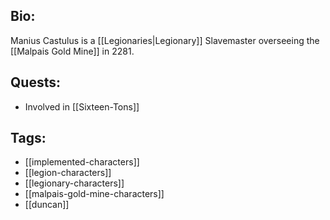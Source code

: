 ## Bio:

Manius Castulus is a [[Legionaries|Legionary]] Slavemaster overseeing the [[Malpais Gold Mine]] in 2281.

## Quests:

- Involved in [[Sixteen-Tons]]

## Tags:

- [[implemented-characters]]
- [[legion-characters]]
- [[legionary-characters]]
- [[malpais-gold-mine-characters]]
- [[duncan]]